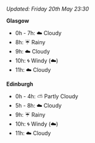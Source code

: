 *Updated: Friday 20th May 23:30*

**Glasgow**

* 0h - 7h: :cloud: Cloudy
* 8h: :umbrella: Rainy
* 9h: :cloud: Cloudy
* 10h: :cyclone: Windy (:cloud:)
* 11h: :cloud: Cloudy

**Edinburgh**

* 0h - 4h: :partly_sunny: Partly Cloudy
* 5h - 8h: :cloud: Cloudy
* 9h: :umbrella: Rainy
* 10h: :cyclone: Windy (:cloud:)
* 11h: :cloud: Cloudy
